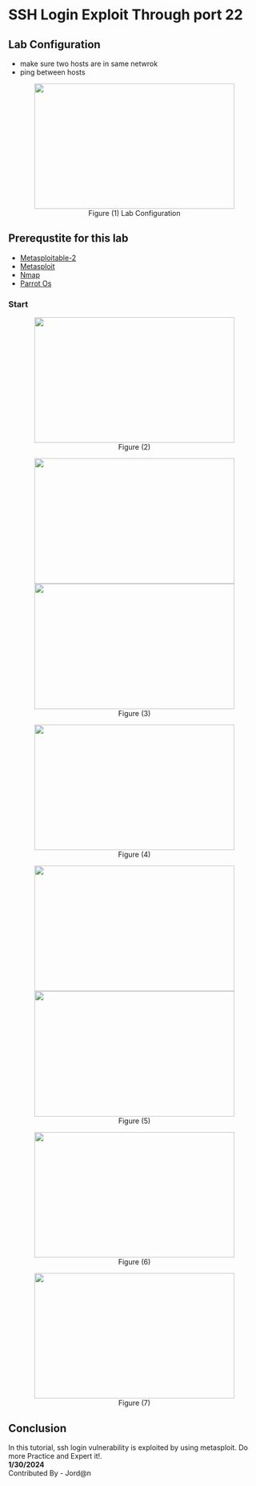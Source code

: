 # SSH Login Exploit Through port 22 

## Lab Configuration
- make sure two hosts are in same netwrok
- ping between hosts

<p align="center"><img src="https://github.com/AungZayMyo/Ethical-Hacking/assets/154745254/89807bf7-e522-4f47-8f75-d889f406f631" width="400px" height="250px"><br>Figure (1) Lab Configuration</p>

## Prerequstite for this lab
- [Metasploitable-2](https://sourceforge.net/projects/metasploitable/)
- [Metasploit](https://github.com/rapid7/metasploit-framework)
- [Nmap](https://www.nmap.org)
- [Parrot Os](https://www.parrotsec.org/)


### Start

<p align="center"><img src="https://github.com/AungZayMyo/Ethical-Hacking/assets/154745254/b4f067cf-d8a1-421c-b3a4-0d8488f96385" width="400px" height="250px"><br>Figure (2)</p>
<p align="center"><img src="https://github.com/AungZayMyo/Ethical-Hacking/assets/154745254/b6a132b9-d1cc-45b7-93cf-e78c31a321e8" width="400px" height="250px"><img src="https://github.com/AungZayMyo/Ethical-Hacking/assets/154745254/6c9f7cfb-d700-4d5a-aded-e9af44a81a5f" width="400px" height="250px"><br>Figure (3)</p>

<p align="center"><img src="https://github.com/AungZayMyo/Ethical-Hacking/assets/154745254/48df5a42-51a6-4d6a-9691-5f2b2ef539c4" width="400px" height="250px"><br>Figure (4)</p>
<p align="center"><img src="https://github.com/AungZayMyo/Ethical-Hacking/assets/154745254/fbf25d34-99a2-4720-8fbb-191e41d2d946" width="400px" height="250px"><img src="https://github.com/AungZayMyo/Ethical-Hacking/assets/154745254/01da49e4-0bed-463d-9ee6-82d58977581b" width="400px" height="250px"><br>Figure (5)</p>
<p align="center"><img src="https://github.com/AungZayMyo/Ethical-Hacking/assets/154745254/ae43bda0-5dfa-4cee-bc06-a9c828a4e1ff" width="400px" height="250px"><br>Figure (6)</p>
<p align="center"><img src="https://github.com/AungZayMyo/Ethical-Hacking/assets/154745254/8e932550-d64f-4fd7-b680-7794da5899e7" width="400px" height="250px"><br>Figure (7)</p>

## Conclusion

In this tutorial, ssh login vulnerability is exploited by using metasploit. Do more Practice and Expert it!. <br>
**1/30/2024** <br>
Contributed By - Jord@n

